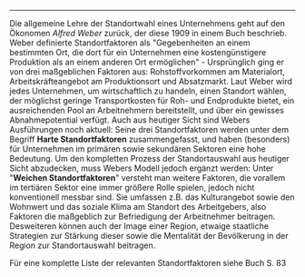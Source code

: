 ***

Die allgemeine Lehre der Standortwahl eines Unternehmens geht auf den Ökonomen *Alfred Weber* zurück, der diese 1909 in einem Buch beschrieb.
Weber definierte Standortfaktoren als "Gegebenheiten an einem bestimmten Ort, die dort für ein Unternehmen eine kostengünstigere Produktion als an einem anderen Ort ermöglichen" - Ursprünglich ging er von drei maßgeblichen Faktoren aus: Rohstoffvorkommen am Materialort, Arbeitskräfteangebot am Produktionsort und Absatzmarkt. Laut Weber wird jedes Unternehmen, um wirtschaftlich zu handeln, einen Standort wählen, der möglichst geringe Transportkosten für Roh- und Endprodukte bietet, ein ausreichenden Pool an Arbeitnehmern bereitstellt, und über ein gewisses Abnahmepotential verfügt.
Auch aus heutiger Sicht sind Webers Ausführungen noch aktuell: Seine drei Standortfaktoren werden unter dem Begriff **Harte Standortfaktoren** zusammengefasst, und haben (besonders) für Unternehmen im primären sowie sekundären Sektoren eine hohe Bedeutung.
Um den kompletten Prozess der Standortauswahl aus heutiger Sicht abzudecken, muss Webers Modell jedoch ergänzt werden: Unter "**Weichen Standortfaktoren**" versteht man weitere Faktoren, die vorallem im tertiären Sektor eine immer größere Rolle spielen, jedoch nicht konventionell messbar sind. Sie umfassen z.B. das Kulturangebot sowie den Wohnwert und das soziale Klima am Standort des Arbeitgebers, also Faktoren die maßgeblich zur Befriedigung der Arbeitnehmer beitragen. Desweiteren können auch der Image einer Region, etwaige staatliche Strategien zur Stärkung dieser sowie die Mentalität der Bevölkerung in der Region zur Standortauswahl beitragen.

Für eine komplette Liste der relevanten Standortfaktoren siehe Buch S. 83